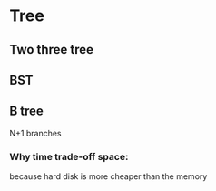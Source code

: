 # Tree

## Two three tree

## BST

## B tree

N+1 branches

### Why time trade-off space:

because hard disk is more cheaper than the memory

